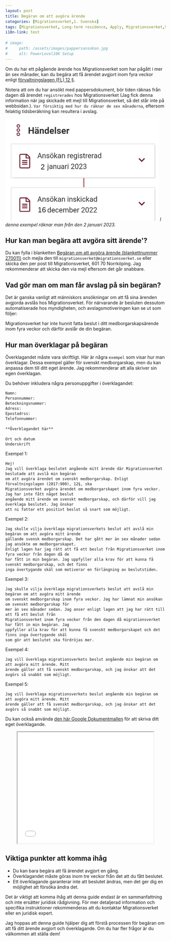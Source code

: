 ```yaml
---
layout: post
title: Begäran om att avgöra ärende
categories: [Migrationsverket,1. Svenska]
tags: [Migrationsverket, Long-term residence, Apply, Migrationsverket,Varaktigt bosatt,Long-term residence,Ansöka,Uzun Süreli İkamet,Izin tinggal jangka panjang,Överklaga begäran om att avgöra ärende, Begäran om att avgöra ärende,Request for decision,Request to conclude a case,]
i18n-link: test

# image:
#     path: /assets/images/pappersansokan.jpg
#     alt: PowerLevel10K Setup 
---
```


Om du har ett pågående ärende hos Migrationsverket som har pågått i mer än sex månader, kan du begära att få ärendet avgjort inom fyra veckor enligt <a href="https://lagen.nu/2017:900#P12S1" target="_blank">förvaltningslagen (FL) 12 §</a>.

Notera att om du har ansökt med pappersdokument, bör tiden räknas från dagen då ärendet `registrerades` hos Migrationsverket (Jag fick denna information när jag skickade ett mejl till Migrationsverket, så det står inte på webbsidan.). `Var försiktig med hur du räknar de sex månaderna`, eftersom felaktig tidsberäkning kan resultera i avslag.

![Desktop View](/assets/website-files/Migrationsverket/begaran/pappersansokan.jpg)
_I denna exempel räknar man från den 2 januari 2023._

## Hur kan man begära att avgöra sitt ärende'?
Du kan fylla i blanketten <a href="https://www.migrationsverket.se/download/18.1ef19f6e163f45d340aa51/1682667588314/270011_Begaran_avgora_arende_sv.pdf" target="_blank">Begäran om att avgöra ärende (blankettnummer 270011)</a> och mejla den till `migrationsverket@migrationsverket.se` eller skicka den per post till Migrationsverket, 601 70 Norrköping. Jag rekommenderar att skicka den via mejl eftersom det går snabbare.

## Vad gör man om man får avslag på sin begäran?
Det är ganska vanligt att människors ansökningar om att få sina ärenden avgjorda avslås hos Migrationsverket. För närvarande är besluten dessutom automatiserade hos myndigheten, och avslagsmotiveringen kan se ut som följer:

Migrationsverket har inte hunnit fatta beslut i ditt medborgarskapsärende inom fyra veckor och därför avslår de din begäran.

## Hur man överklagar på begäran

Överklagandet måste vara skriftligt.
Här är några `exempel` som visar hur man överklagar. Dessa exempel gäller för svenskt medborgarskap, men du kan anpassa dem till ditt eget ärende. Jag rekommenderar att alla skriver sin egen överklagan.

Du behöver inkludera några personuppgifter i överklagandet:
```
Namn:
Personnummer:
Beteckningsnummer:
Adress:
Epostadrss:
Telefonnummer:

**Överklagandet här**

Ort och datum
Underskrift
```

Exempel 1:
```
Hej!
Jag vill överklaga beslutet angående mitt ärende där Migrationsverket beslutade att avslå min begäran 
om att avgöra ärendet om svenskt medborgarskap. Enligt förvaltningslagen (2017:900), 12§, ska 
Migrationsverket avgöra ärendet om medborgarskapet inom fyra veckor. Jag har inte fått något beslut 
angående mitt ärende om svenskt medborgarskap, och därför vill jag överklaga beslutet. Jag önskar 
att ni fattar ett positivt beslut så snart som möjligt.
```

Exempel 2:
```
Jag skulle vilja överklaga migrationsverkets beslut att avslå min begäran om att avgöra mitt ärende 
gällande svensk medborgarskap. Det har gått mer än sex månader sedan jag ansökte om medborgarskapet. 
Enligt lagen har jag rätt att få ett beslut från Migrationsverket inom fyra veckor från dagen då de 
har fått in min begäran. Jag uppfyller alla krav för att kunna få svenskt medborgarskap, och det finns 
inga övertygande skäl som motiverar en förlängning av beslutstiden.
```

Exempel 3:
```
Jag skulle vilja överklaga migrationsverkets beslut att avslå min begäran om att avgöra mitt ärende 
om svenskt medborgarskap inom fyra veckor. Jag har lämnat min ansökan om svenskt medborgarskap för 
mer än sex månader sedan. Jag anser enligt lagen att jag har rätt till att få ett beslut från 
Migrationsverket inom fyra veckor från den dagen då migrationsverket har fått in min begäran. Jag 
uppfyller alla krav för att kunna få svenskt medborgarskapet och det finns inga övertygande skäl 
som gör att beslutet ska fördröjas mer.
```

Exempel 4:
```
Jag vill överklaga migrationsverkets beslut angående min begäran om att avgöra mitt ärende. Mitt 
ärende gäller att få svenskt medborgarskap, och jag önskar att det avgörs så snabbt som möjligt.
```

Exempel 5:
```
Jag vill överklaga migrationsverkets beslut angående min begäran om att avgöra mitt ärende. Mitt 
ärende gäller att få svenskt medborgarskap, och jag önskar att det avgörs så snabbt som möjligt.
```

Du kan också använda <a href="https://docs.google.com/document/d/1FvlfHhnHkqY-kF6_e9bGsVaJ94fUgvfaB1J4xAglu_E/edit?usp=sharing" target="_blank">den här Google Dokumentmallen</a> för att skriva ditt eget överklagande.

<div>
<center><iframe allow="autoplay" height="350" src="//docs.google.com/document/d/1FvlfHhnHkqY-kF6_e9bGsVaJ94fUgvfaB1J4xAglu_E/preview" width="85%"></iframe> </center> 
</div>

## Viktiga punkter att komma ihåg
- Du kan bara begära att få ärendet avgjort en gång.
- Överklagandet måste göras inom tre veckor från det att du fått beslutet.
- Ett överklagande garanterar inte att beslutet ändras, men det ger dig en möjlighet att försöka ändra det.

Det är viktigt att komma ihåg att denna guide endast är en sammanfattning och inte ersätter juridisk rådgivning. För mer detaljerad information och specifika instruktioner rekommenderas att du kontaktar Migrationsverket eller en juridisk expert.

Jag hoppas att denna guide hjälper dig att förstå processen för begäran om att få ditt ärende avgjort och överklagande. Om du har fler frågor är du välkommen att ställa dem!



<!-- 

<iframe allow="autoplay" height="350" src="//docs.google.com/document/d/1Bn1NQgADnIwM9dPie2o95stzyZlSfMLpTgpeCfrm36I/preview" width="640"></iframe> -->

<!-- https://drive.google.com/file/d/19bpse0kTEoheNtzf2ftq0L-USB1bE2A1/view?usp=drive_link

https://drive.google.com/uc?export=view&id=19bpse0kTEoheNtzf2ftq0L-USB1bE2A1 -->

<!-- ![Desktop View](/assets/website-files/Migrationsverket/begaran/pappersansokan.jpg) -->

<!-- <center> <iframe allow="autoplay" height="322" src="/assets/website-files/Migrationsverket/begaran/pappersansokan.jpg" width="482"></iframe> </center>  -->
<!-- <div>
<center><iframe allow="autoplay" height="350" src="//docs.google.com/document/d/1FvlfHhnHkqY-kF6_e9bGsVaJ94fUgvfaB1J4xAglu_E/preview" width="85%"></iframe> </center> 
</div> -->

<!-- <img src="https://raw.githubusercontent.com/mehmetasim35/mehmetasim35.github.io/main/assets/website-files/Migrationsverket/begaran/pappersansokan.png" alt="IMG_4627" style="zoom:30%;" /> -->
